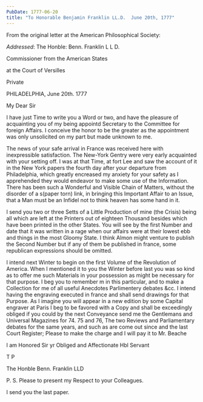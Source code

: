 ```yaml
---
PubDate: 1777-06-20
title: "To Honorable Benjamin Franklin LL.D.  June 20th, 1777"
---
```


   From the original letter at the American Philosophical Society:

   *Addressed*: The Honble: Benn. Franklin L L D.  
   
   Commissioner from the American States
   
   at the Court of Versilles
   
   Private
   
   PHILADELPHIA, June 20th. 1777

   My Dear Sir 

   I have just Time to write you a Word or two, and have the pleasure of
   acquainting you of my being appointd Secretary to the Committee for
   foreign Affairs. I conceive the honor to be the greater as the appointment
   was only unsolicited on my part but made unknown to me.

   The news of your safe arrival in France was received here with
   inexpressible satisfaction. The New-York Gentry were very early acquainted
   with your setting off. I was at that Time, at fort Lee and saw the account
   of it in the New York papers the fourth day after your departure from
   Philadelphia, which greatly encreased my anxiety for your safety as I
   apprehended they would endeavor to make some use of the Information. There
   has been such a Wonderful and Visible Chain of Matters, without the
   disorder of a s(paper torn) link, in bringing this Important Affair to an
   Issue, that a Man must be an Infidel not to think heaven has some hand in
   it.

   I send you two or three Setts of a Little Production of mine (the Crisis)
   being all which are left at the Printers out of eighteen Thousand besides
   which have been printed in the other States. You will see by the first
   Number and date that it was written in a rage when our affairs were at
   their lowest ebb and things in the most Gloomy State. I think Almon might
   venture to publish the Second Number but if any of them be published in
   france, some republican expressions should be omitted.

   I intend next Winter to begin on the first Volume of the Revolution of
   America. When I mentioned it to you the Winter before last you was so kind
   as to offer me such Materials in your possession as might be necessary for
   that purpose. I beg you to remember m in this particular, and to make a 
   Collection for me of all useful Anecdotes Parlimentery debates &cc. I intend 
   having the engraving executed in france and shall send drawings for that Purpose. 
   As I imagine you will appear in a new edition by some
   Capital engraver at Paris I beg to be favored with a Copy and shall be
   exceedingly obliged if you could by the next Conveyance send me the
   Gentlemans and Universal Magazines for 74. 75 and 76, The two Reviews
   and Parliamentary debates for the same years, and such as are come out
   since and the last Court Register; Please to make the charge and I will
   pay it to Mr. Beache

   I am Honored Sir yr Obliged and Affectionate Hbl Servant

   T P
   
   The Honble Benn. Franklin LLD

   P. S. Please to present my Respect to your Colleagues. 
   
   I send you the last paper.


